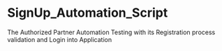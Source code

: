 # SignUp_Automation_Script
The Authorized Partner Automation Testing with its Registration process validation and Login into Application
